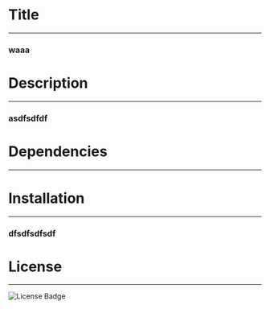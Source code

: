 # Title
---
### waaa

# Description
---
### asdfsdfdf

# Dependencies
---

# Installation
---
### dfsdfsdfsdf

# License
---
![License Badge](https://img.shields.io/static/v1?label=License&message=GNU%20Library%20or%20"Lesser"%20General%20Public%20License%20(LGPL)&color=informational)

